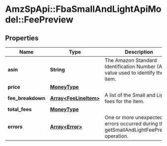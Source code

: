 # AmzSpApi::FbaSmallAndLightApiModel::FeePreview

## Properties
Name | Type | Description | Notes
------------ | ------------- | ------------- | -------------
**asin** | **String** | The Amazon Standard Identification Number (ASIN) value used to identify the item. | [optional] 
**price** | [**MoneyType**](MoneyType.md) |  | [optional] 
**fee_breakdown** | [**Array&lt;FeeLineItem&gt;**](FeeLineItem.md) | A list of the Small and Light fees for the item. | [optional] 
**total_fees** | [**MoneyType**](MoneyType.md) |  | [optional] 
**errors** | [**Array&lt;Error&gt;**](Error.md) | One or more unexpected errors occurred during the getSmallAndLightFeePreview operation. | [optional] 


